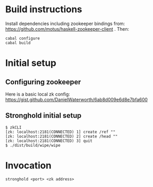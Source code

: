 # Build instructions

Install dependencies including zookeeper bindings from: 
https://github.com/motus/haskell-zookeeper-client . Then:

    cabal configure
    cabal build

# Initial setup

## Configuring zookeeper

Here is a basic local zk config: https://gist.github.com/DanielWaterworth/6ab8d009e6d8e7bfa600

## Stronghold initial setup

```
$ zkCLI
[zk: localhost:2181(CONNECTED) 1] create /ref ""
[zk: localhost:2181(CONNECTED) 2] create /head ""
[zk: localhost:2181(CONNECTED) 3] quit
$ ./dist/build/wipe/wipe
```

# Invocation

```
stronghold <port> <zk address>
```
